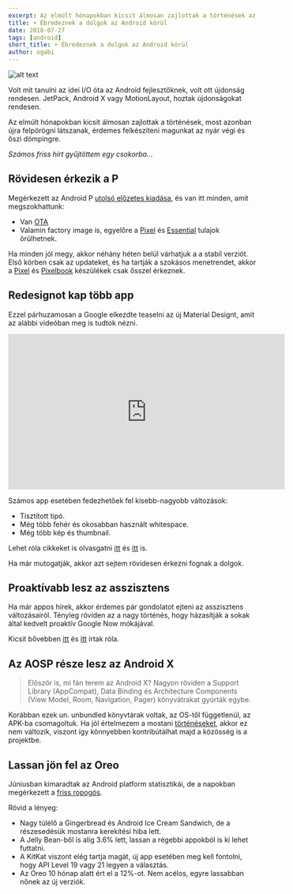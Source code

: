 ```yaml
---
excerpt: Az elmúlt hónapokban kicsit álmosan zajlottak a történések az Android körül, most azonban újra felpörögni látszanak.
title: ☀️ Ébredeznek a dolgok az Android körül
date: 2018-07-27
tags: [android]
short_title: ☀️ Ébredeznek a dolgok az Android körül
author: ogabi
---
```


![alt text](https://appcraft.hu/assets/img/android-01.png)

Volt mit tanulni az idei I/O óta az Android fejlesztőknek, volt ott újdonság rendesen. JetPack, Android X vagy MotionLayout, hoztak újdonságokat rendesen.

Az elmúlt hónapokban kicsit álmosan zajlottak a történések, most azonban újra felpörögni látszanak, érdemes felkészíteni magunkat az nyár végi és őszi dömpingre.

*Számos friss hírt gyűjtöttem egy csokorba...*

## Rövidesen érkezik a P
Megérkezett az Android P [utolsó előzetes kiadása](http://bit.ly/android-p-final-preview), és van itt minden, amit megszokhattunk:
- Van [OTA](http://bit.ly/android-p-dp5-ota)
- Valamin factory image is, egyelőre a [Pixel](http://bit.ly/android-p-factory-images) és [Essential](http://bit.ly/android-p-factory-image-essential) tulajok örülhetnek.

Ha minden jól megy, akkor néhány héten belül várhatjuk a a stabil verziót. Első körben csak az updateket, és ha tartják a szokásos menetrendet, akkor a [Pixel](http://bit.ly/pixel-3-rumors) és [Pixelbook](http://bit.ly/new-pixelbook) készülékek csak ősszel érkeznek.

## Redesignot kap több app

Ezzel párhuzamosan a Google elkezdte teaselni az új Material Designt, amit az alábbi videóban meg is tudtok nézni.

<iframe width="560" height="315" src="https://www.youtube.com/embed/4P5jIBs-b6o" frameborder="0" allow="autoplay; encrypted-media" allowfullscreen></iframe>

Számos app esetében fedezhetőek fel kisebb-nagyobb változások:
- Tisztított tipó.
- Még több fehér és okosabban használt whitespace.
- Még több kép és thumbnail.

Lehet róla cikkeket is olvasgatni [itt](http://bit.ly/material-redesign-1) és [itt](http://bit.ly/material-redesign-2) is.

Ha már mutogatják, akkor azt sejtem rövidesen érkezni fognak a dolgok.

## Proaktívabb lesz az asszisztens

Ha már appos hírek, akkor érdemes pár gondolatot ejteni az asszisztens változásairól. Tényleg röviden az a nagy történés, hogy házasítják a sokak által kedvelt proaktív Google Now mókájával.

Kicsit bővebben [itt](http://bit.ly/google-assistant-proactive-now-1) és [itt](http://bit.ly/google-assistant-proactive-now-2) írtak róla.

## Az AOSP része lesz az Android X

>Először is, mi fán terem az Android X?
>Nagyon röviden a Support Library (AppCompat), Data Binding és Architecture Components (View Model, Room, Navigation, Pager) könyvátrakat gyúrták egybe.

Korábban ezek un. unbundled könyvtárak voltak, az OS-től függetlenül, az APK-ba csomagoltuk. Ha jól értelmezem a mostani [történéseket](http://bit.ly/android-x-aosp), akkor ez nem változik, viszont így könnyebben kontribútálhat majd a közösség is a projektbe.

## Lassan jön fel az Oreo

Júniusban kimaradtak az Android platform statisztikái, de a napokban megérkezett a [friss ropogós](http://bit.ly/android-platform-stat-1807).

Rövid a lényeg:
- Nagy túlélő a Gingerbread és Android Ice Cream Sandwich, de a részesedésük mostanra kerekítési hiba lett.
- A Jelly Bean-ből is alig 3.6% lett, lassan a régebbi appokból is ki lehet futtatni.
- A KitKat viszont elég tartja magát, új app esetében meg kell fontolni, hogy API Level 19 vagy 21 legyen a választás.
- Az Oreo 10 hónap alatt ért el a 12%-ot. Nem acélos, egyre lassabban nőnek az új verziók.

